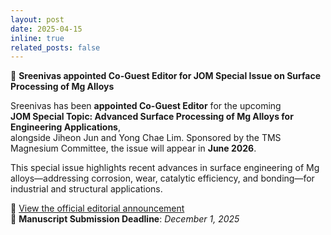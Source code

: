 ```yaml
---
layout: post
date: 2025-04-15
inline: true
related_posts: false
---
```


📝 **Sreenivas appointed Co-Guest Editor for JOM Special Issue on Surface Processing of Mg Alloys**

Sreenivas has been **appointed Co-Guest Editor** for the upcoming  
**JOM Special Topic: Advanced Surface Processing of Mg Alloys for Engineering Applications**,  
alongside Jiheon Jun and Yong Chae Lim. Sponsored by the TMS Magnesium Committee, the issue will appear in **June 2026**.

This special issue highlights recent advances in surface engineering of Mg alloys—addressing corrosion, wear, catalytic efficiency, and bonding—for industrial and structural applications.

🔗 [View the official editorial announcement](https://www.tms.org/portal/portal/Publications/Journals/JOM/JOM_Topic_Details.aspx?topicID=7657)  
📅 **Manuscript Submission Deadline**: *December 1, 2025*
